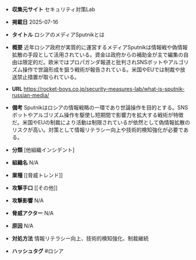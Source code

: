 - **収集元サイト**
セキュリティ対策Lab

- **掲載日**
2025-07-16

- **タイトル**
ロシアのメディアSputnikとは

- **概要**
近年ロシア政府が実質的に運営するメディアSputnikは情報戦や偽情報拡散の手段として活用されている。資金は政府からの補助金が主で編集の自由は限定的だ。欧米ではプロパガンダ報道と批判されSNSボットやアルゴリズム操作で世論形成を狙う戦術が報告されている。米国やEUでは制裁や放送禁止措置が取られている。

- **URL**
https://rocket-boys.co.jp/security-measures-lab/what-is-sputnik-russian-media/

- **備考**
Sputnikはロシアの情報戦略の一環であり世論操作を目的とする。SNSボットやアルゴリズム操作を駆使し短期間で影響力を拡大する戦術が特徴だ。米国やEUの制裁により活動は制限されているが依然として偽情報拡散のリスクが高い。対策として情報リテラシー向上や技術的検知強化が必要である。

- **分類**
[他組織インシデント]

- **組織名**
N/A

- **業種**
[[脅威トレンド]]

- **攻撃手口**
[[その他]]

- **攻撃影響**
N/A

- **脅威アクター**
N/A

- **原因**
N/A

- **対処方法**
情報リテラシー向上、技術的検知強化、制裁継続

- **ハッシュタグ**
#ロシア

